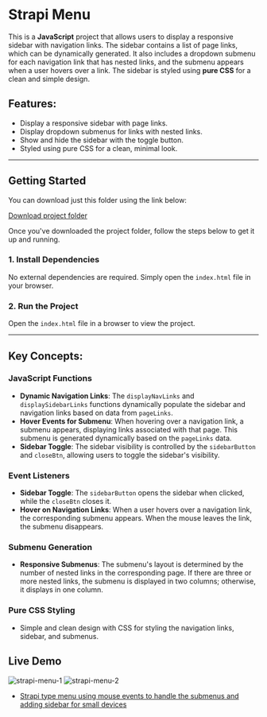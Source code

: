 # Strapi Menu

This is a **JavaScript** project that allows users to display a responsive sidebar with navigation links. The sidebar contains a list of page links, which can be dynamically generated. It also includes a dropdown submenu for each navigation link that has nested links, and the submenu appears when a user hovers over a link. The sidebar is styled using **pure CSS** for a clean and simple design.

## Features:
- Display a responsive sidebar with page links.
- Display dropdown submenus for links with nested links.
- Show and hide the sidebar with the toggle button.
- Styled using pure CSS for a clean, minimal look.

---

## Getting Started

You can download just this folder using the link below:

[Download project folder](https://downgit.github.io/#/home?url=https://github.com/armandomzn/javascript-components/tree/main/strapi_menu)

Once you've downloaded the project folder, follow the steps below to get it up and running.

### 1. Install Dependencies
No external dependencies are required. Simply open the `index.html` file in your browser.

### 2. Run the Project
Open the `index.html` file in a browser to view the project.

---

## Key Concepts:

### JavaScript Functions
- **Dynamic Navigation Links**: The `displayNavLinks` and `displaySidebarLinks` functions dynamically populate the sidebar and navigation links based on data from `pageLinks`.
- **Hover Events for Submenu**: When hovering over a navigation link, a submenu appears, displaying links associated with that page. This submenu is generated dynamically based on the `pageLinks` data.
- **Sidebar Toggle**: The sidebar visibility is controlled by the `sidebarButton` and `closeBtn`, allowing users to toggle the sidebar's visibility.

### Event Listeners
- **Sidebar Toggle**: The `sidebarButton` opens the sidebar when clicked, while the `closeBtn` closes it.
- **Hover on Navigation Links**: When a user hovers over a navigation link, the corresponding submenu appears. When the mouse leaves the link, the submenu disappears.

### Submenu Generation
- **Responsive Submenus**: The submenu's layout is determined by the number of nested links in the corresponding page. If there are three or more nested links, the submenu is displayed in two columns; otherwise, it displays in one column.

### Pure CSS Styling
- Simple and clean design with CSS for styling the navigation links, sidebar, and submenus.

## Live Demo
![strapi-menu-1](https://github.com/user-attachments/assets/78d66bc2-631e-473f-99fb-0f79ae07d777)
![strapi-menu-2](https://github.com/user-attachments/assets/39b494a5-e75d-4f89-aa0d-d450a512c95e)
- [Strapi type menu using mouse events to handle the submenus and adding sidebar for small devices](https://animated-sunburst-47a37e.netlify.app/)


